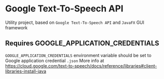 # Google Text-To-Speech API 

Utility project, based on `Google Text-To-Speech API` and `JavaFX` GUI framework

## Requires GOOGLE_APPLICATION_CREDENTIALS

`GOOGLE_APPLICATION_CREDENTIALS` environment variable should be set to Google application credential `.json` 
More info at https://cloud.google.com/text-to-speech/docs/reference/libraries#client-libraries-install-java
